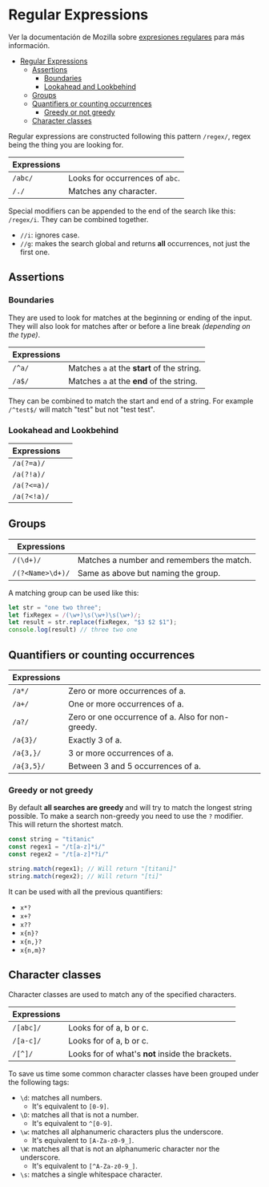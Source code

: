 # Regular Expressions

Ver la documentación de Mozilla sobre [expresiones regulares](https://developer.mozilla.org/en-US/docs/Web/JavaScript/Guide/Regular_Expressions) para más información.

- [Regular Expressions](#regular-expressions)
  - [Assertions](#assertions)
    - [Boundaries](#boundaries)
    - [Lookahead and Lookbehind](#lookahead-and-lookbehind)
  - [Groups](#groups)
  - [Quantifiers or counting occurrences](#quantifiers-or-counting-occurrences)
    - [Greedy or not greedy](#greedy-or-not-greedy)
  - [Character classes](#character-classes)

Regular expressions are constructed following this pattern `/regex/`, regex being the thing you are looking for.

| Expressions |                                 |
| ----------- | ------------------------------- |
| `/abc/`     | Looks for occurrences of `abc`. |
| `/./`       | Matches any character.          |

Special modifiers can be appended to the end of the search like this: `/regex/i`. They can be combined together.

- `//i`: ignores case.
- `//g`: makes the search global and returns **all** occurrences, not just the first one.

## Assertions

### Boundaries

They are used to look for matches at the beginning or ending of the input. They will also look for matches after or before a line break *(depending on the type)*.

| Expressions |                                             |
| ----------- | ------------------------------------------- |
| `/^a/`      | Matches `a` at the **start** of the string. |
| `/a$/`      | Matches `a` at the **end** of the string.   |

They can be combined to match the start and end of a string. For example `/^test$/` will match "test" but not "test test".

### Lookahead and Lookbehind

| Expressions |     |
| ----------- | --- |
| `/a(?=a)/`  |     |
| `/a(?!a)/`  |     |
| `/a(?<=a)/` |     |
| `/a(?<!a)/` |     |

## Groups

| Expressions      |                                           |
| ---------------- | ----------------------------------------- |
| `/(\d+)/`        | Matches a number and remembers the match. |
| `/(?<Name>\d+)/` | Same as above but naming the group.       |

A matching group can be used like this:

```js
let str = "one two three";
let fixRegex = /(\w+)\s(\w+)\s(\w+)/;
let result = str.replace(fixRegex, "$3 $2 $1");
console.log(result) // three two one
```

## Quantifiers or counting occurrences

| Expressions |                                                   |
| ----------- | ------------------------------------------------- |
| `/a*/`      | Zero or more occurrences of a.                    |
| `/a+/`      | One or more occurrences of a.                     |
| `/a?/`      | Zero or one occurrence of a. Also for non-greedy. |
| `/a{3}/`    | Exactly 3 of a.                                   |
| `/a{3,}/`   | 3 or more occurrences of a.                       |
| `/a{3,5}/`  | Between 3 and 5 occurrences of a.                 |

### Greedy or not greedy

By default **all searches are greedy** and will try to match the longest string possible. To make a search non-greedy you need to use the `?` modifier.  
This will return the shortest match.

```js
const string = "titanic"
const regex1 = "/t[a-z]*i/"
const regex2 = "/t[a-z]*?i/"

string.match(regex1); // Will return "[titani]"
string.match(regex2); // Will return "[ti]"
```

It can be used with all the previous quantifiers:

- `x*?`
- `x+?`
- `x??`
- `x{n}?`
- `x{n,}?`
- `x{n,m}?`

## Character classes

Character classes are used to match any of the specified characters.

| Expressions |                                                  |
| ----------- | ------------------------------------------------ |
| `/[abc]/`   | Looks for of a, b or c.                          |
| `/[a-c]/`   | Looks for of a, b or c.                          |
| `/[^]/`     | Looks for of what's **not** inside the brackets. |

To save us time some common character classes have been grouped under the following tags:

- `\d`: matches all numbers.
  - It's equivalent to `[0-9]`.
- `\D`: matches all that is not a number.
  - It's equivalent to `^[0-9]`.
- `\w`: matches all alphanumeric characters plus the underscore.
  - It's equivalent to `[A-Za-z0-9_]`.
- `\W`: matches all that is not an alphanumeric character nor the underscore.
  - It's equivalent to `[^A-Za-z0-9_]`.
- `\s`: matches a single whitespace character.
